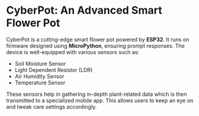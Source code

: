 # CyberPot: An Advanced Smart Flower Pot

CyberPot is a cutting-edge smart flower pot powered by **ESP32**. It runs on firmware designed using **MicroPython**, ensuring prompt responses. The device is well-equipped with various sensors such as:

- Soil Moisture Sensor
- Light Dependent Resistor (LDR)
- Air Humidity Sensor
- Temperature Sensor

These sensors help in gathering in-depth plant-related data which is then transmitted to a specialized mobile app. This allows users to keep an eye on and tweak care settings accordingly.
